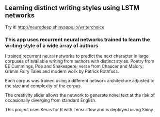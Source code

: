 ## Learning distinct writing styles using LSTM networks


Try it! http://neurodeep.shinyapps.io/writerchoice

### This app uses recurrent neural networks trained to learn the writing style of a wide array of authors

I trained recurrent neural networks to predict the next character in large corpuses of available writing from authors with distinct styles. Poetry from EE Cummings, Poe and Shakespere; verse from Chaucer and Malory; Grimm Fairy Tales and modern work by Patrick Rothfuss. 

Each corpus was trained using a different network architecture adjusted to the size and complexity of the corpus. 

The creativity slider allows the network to generate novel text at the risk of occasionally diverging from standard English. 

This project uses Keras for R with Tensorflow and is deployed using Shiny

